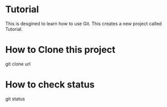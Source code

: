 # Tutorial
This is desgined to learn how to use Git. This creates a new project called Tutorial.
# How to Clone this project 
git clone url
# How to check status
git status
